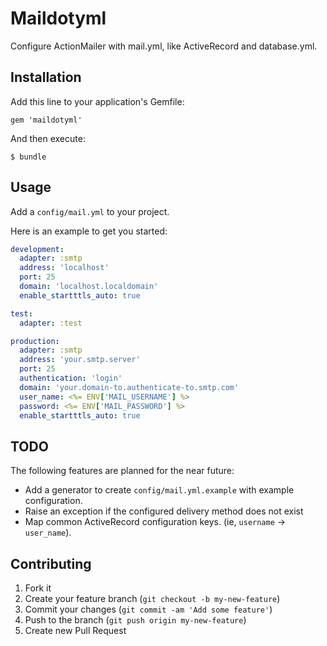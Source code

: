 # Maildotyml

Configure ActionMailer with mail.yml, like ActiveRecord and database.yml.

## Installation

Add this line to your application's Gemfile:

    gem 'maildotyml'

And then execute:

    $ bundle

## Usage

Add a `config/mail.yml` to your project.

Here is an example to get you started:

```yaml
development:
  adapter: :smtp
  address: 'localhost'
  port: 25
  domain: 'localhost.localdomain'
  enable_startttls_auto: true

test:
  adapter: :test

production:
  adapter: :smtp
  address: 'your.smtp.server'
  port: 25
  authentication: 'login'
  domain: 'your.domain-to.authenticate-to.smtp.com'
  user_name: <%= ENV['MAIL_USERNAME'] %>
  password: <%= ENV['MAIL_PASSWORD'] %>
  enable_startttls_auto: true
```

## TODO

The following features are planned for the near future:

* Add a generator to create `config/mail.yml.example` with example configuration.
* Raise an exception if the configured delivery method does not exist
* Map common ActiveRecord configuration keys.
  (ie, `username` -> `user_name`).

## Contributing

1. Fork it
2. Create your feature branch (`git checkout -b my-new-feature`)
3. Commit your changes (`git commit -am 'Add some feature'`)
4. Push to the branch (`git push origin my-new-feature`)
5. Create new Pull Request

